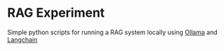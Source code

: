 # RAG Experiment
Simple python scripts for running a RAG system locally using [Ollama](https://github.com/ollama/ollama) and [Langchain](https://github.com/langchain-ai/langchain)
